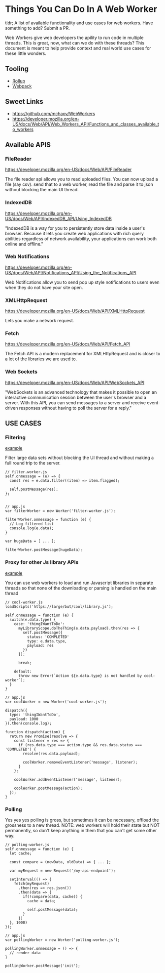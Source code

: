 # Things You Can Do In A Web Worker

tldr; A list of available functionality and use cases for web workers. Have something to add? Submit a PR.

Web Workers give web developers the apility to run code in multiple threads. This is great, now, what can we do with these threads? This document is meant to help provide context and real world use cases for these little wonders.

## Tooling

- [Rollup](examples/rollup)
- [Webpack](examples/webpack)

## Sweet Links

- https://github.com/mchaov/WebWorkers
- https://developer.mozilla.org/en-US/docs/Web/API/Web_Workers_API/Functions_and_classes_available_to_workers

## Available APIS

### FileReader

https://developer.mozilla.org/en-US/docs/Web/API/FileReader

The file reader api allows you to read uploaded files.
You can now upload a file (say csv). send that to a web worker, read the file and parse it to json without blocking the main UI thread.

### IndexedDB

https://developer.mozilla.org/en-US/docs/Web/API/IndexedDB_API/Using_IndexedDB

"IndexedDB is a way for you to persistently store data inside a user's browser. Because it lets you create web applications with rich query abilities regardless of network availability, your applications can work both online and offline."

### Web Notifications

https://developer.mozilla.org/en-US/docs/Web/API/Notifications_API/Using_the_Notifications_API

Web Notifications allow you to send pop up style notifications to users even when they do not have your site open.

### XMLHttpRequest

https://developer.mozilla.org/en-US/docs/Web/API/XMLHttpRequest

Lets you make a network request.

### Fetch

https://developer.mozilla.org/en-US/docs/Web/API/Fetch_API

The Fetch API is a modern replacement for XMLHttpRequest and is closer to a lot of the libraries we are used to.

### Web Sockets

https://developer.mozilla.org/en-US/docs/Web/API/WebSockets_API

"WebSockets is an advanced technology that makes it possible to open an interactive communication session between the user's browser and a server. With this API, you can send messages to a server and receive event-driven responses without having to poll the server for a reply."

## USE CASES

### Filtering

[example](examples/filtering)

Filter large data sets without blocking the UI thread and without making a full round trip to the server.

```JS
// filter.worker.js
self.onmessage = (e) => {
  const res = e.data.filter((item) => item.flagged);

  self.postMessage(res);
};


// app.js
var filterWorker = new Worker('filter-worker.js');

filterWorker.onmessage = function (e) {
  // Log filtered list
  console.log(e.data);
}

var hugeData = [ ... ];

filterWorker.postMessage(hugeData);
```

### Proxy for other Js library APIs

[example](examples/proxy)

You can use web workers to load and run Javascript libraries in separate threads so that none of the downloading or parsing is handled on the main thread

```JS
// cool-worker.js
loadScripts('https://large/but/cool/library.js');

self.onmessage = function (e) {
  switch(e.data.type) {
    case: 'thingIWantToDo':
      myLibraryScope.doTheThing(e.data.payload).then(res => {
        self.postMessage({
          status: 'COMPLETED'
          type: e.data.type,
          payload: res
        })
      });

      break;

    default:
      throw new Error(`Action ${e.data.type} is not handled by cool-worker`);
  }
}

// app.js
var coolWorker = new Worker('cool-worker.js');

dispatch({
  type: 'thingIWantToDo',
  payload: 1000
}).then(console.log);

function dispatch(action) {
  return new Promise(resolve => {
    const listener = res => {
      if (res.data.type === action.type && res.data.status === 'COMPLETED') {
        resolve(res.data.payload);

        coolWorker.removeEventListener('message', listener);
      }
    };

    coolWorker.addEventListener('message', listener);

    coolWorker.postMessage(action);
  });
}
```

### Polling

Yes yes yes polling is gross, but sometimes it can be necessary, offload the grossness to a new thread.
NOTE: web workers will hold their state but NOT permanently, so don't keep anything in them that you can't get some other way.

```JS
// polling-worker.js
self.onmessage = function (e) {
  let cache;

  const compare = (newData, oldData) => { ... };

  var myRequest = new Request('/my-api-endpoint');

  setInterval(() => {
    fetch(myRequest)
      .then(res => res.json())
      .then(data => {
        if(!compare(data, cache)) {
          cache = data;

          self.postMessage(data);
        }
      })
  }, 1000)
});

// app.js
var pollingWorker = new Worker('polling-worker.js');

pollingWorker.onmessage = () => {
  // render data
}

pollingWorker.postMessage('init');
```
